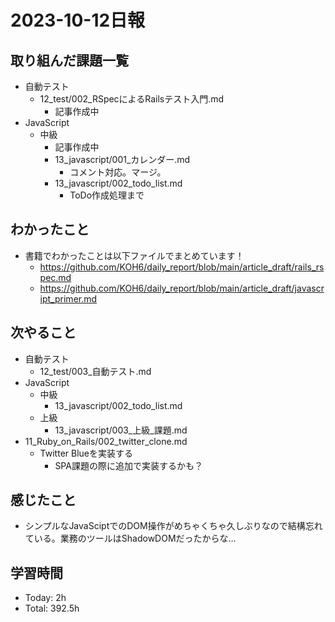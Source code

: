 # 2023-10-12日報

## 取り組んだ課題一覧
* 自動テスト
  * 12_test/002_RSpecによるRailsテスト入門.md
    * 記事作成中
* JavaScript
  * 中級
    * 記事作成中
    * 13_javascript/001_カレンダー.md
      * コメント対応。マージ。
    * 13_javascript/002_todo_list.md
      * ToDo作成処理まで

## わかったこと
* 書籍でわかったことは以下ファイルでまとめています！
  * https://github.com/KOH6/daily_report/blob/main/article_draft/rails_rspec.md
  * https://github.com/KOH6/daily_report/blob/main/article_draft/javascript_primer.md

## 次やること
* 自動テスト
  * 12_test/003_自動テスト.md
* JavaScript
  * 中級
    * 13_javascript/002_todo_list.md
  * 上級
    * 13_javascript/003_上級_課題.md
* 11_Ruby_on_Rails/002_twitter_clone.md
  * Twitter Blueを実装する
    * SPA課題の際に追加で実装するかも？

## 感じたこと
* シンプルなJavaSciptでのDOM操作がめちゃくちゃ久しぶりなので結構忘れている。業務のツールはShadowDOMだったからな…

## 学習時間
* Today: 2h
* Total: 392.5h